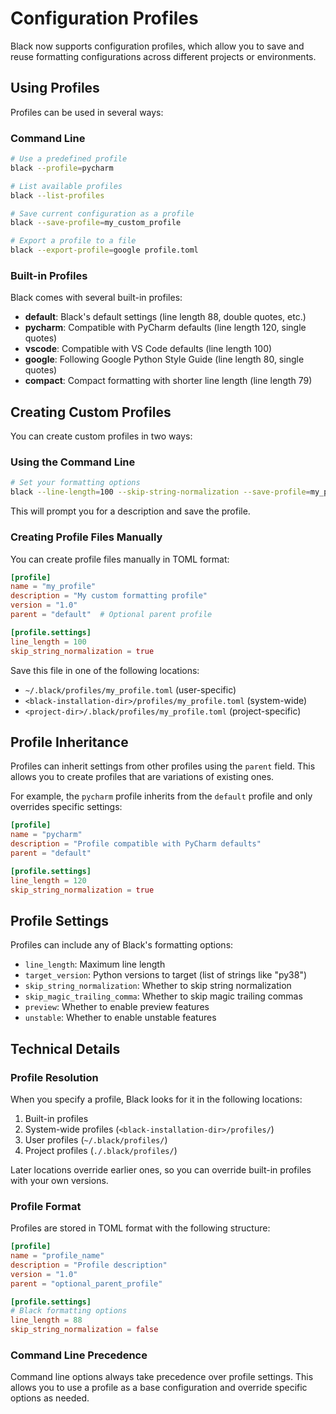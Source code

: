 # Configuration Profiles

Black now supports configuration profiles, which allow you to save and reuse formatting configurations across different projects or environments.

## Using Profiles

Profiles can be used in several ways:

### Command Line

```bash
# Use a predefined profile
black --profile=pycharm

# List available profiles
black --list-profiles

# Save current configuration as a profile
black --save-profile=my_custom_profile

# Export a profile to a file
black --export-profile=google profile.toml
```

### Built-in Profiles

Black comes with several built-in profiles:

- **default**: Black's default settings (line length 88, double quotes, etc.)
- **pycharm**: Compatible with PyCharm defaults (line length 120, single quotes)
- **vscode**: Compatible with VS Code defaults (line length 100)
- **google**: Following Google Python Style Guide (line length 80, single quotes)
- **compact**: Compact formatting with shorter line length (line length 79)

## Creating Custom Profiles

You can create custom profiles in two ways:

### Using the Command Line

```bash
# Set your formatting options
black --line-length=100 --skip-string-normalization --save-profile=my_profile
```

This will prompt you for a description and save the profile.

### Creating Profile Files Manually

You can create profile files manually in TOML format:

```toml
[profile]
name = "my_profile"
description = "My custom formatting profile"
version = "1.0"
parent = "default"  # Optional parent profile

[profile.settings]
line_length = 100
skip_string_normalization = true
```

Save this file in one of the following locations:

- `~/.black/profiles/my_profile.toml` (user-specific)
- `<black-installation-dir>/profiles/my_profile.toml` (system-wide)
- `<project-dir>/.black/profiles/my_profile.toml` (project-specific)

## Profile Inheritance

Profiles can inherit settings from other profiles using the `parent` field. This allows you to create profiles that are variations of existing ones.

For example, the `pycharm` profile inherits from the `default` profile and only overrides specific settings:

```toml
[profile]
name = "pycharm"
description = "Profile compatible with PyCharm defaults"
parent = "default"

[profile.settings]
line_length = 120
skip_string_normalization = true
```

## Profile Settings

Profiles can include any of Black's formatting options:

- `line_length`: Maximum line length
- `target_version`: Python versions to target (list of strings like "py38")
- `skip_string_normalization`: Whether to skip string normalization
- `skip_magic_trailing_comma`: Whether to skip magic trailing commas
- `preview`: Whether to enable preview features
- `unstable`: Whether to enable unstable features

## Technical Details

### Profile Resolution

When you specify a profile, Black looks for it in the following locations:

1. Built-in profiles
2. System-wide profiles (`<black-installation-dir>/profiles/`)
3. User profiles (`~/.black/profiles/`)
4. Project profiles (`./.black/profiles/`)

Later locations override earlier ones, so you can override built-in profiles with your own versions.

### Profile Format

Profiles are stored in TOML format with the following structure:

```toml
[profile]
name = "profile_name"
description = "Profile description"
version = "1.0"
parent = "optional_parent_profile"

[profile.settings]
# Black formatting options
line_length = 88
skip_string_normalization = false
```

### Command Line Precedence

Command line options always take precedence over profile settings. This allows you to use a profile as a base configuration and override specific options as needed.
